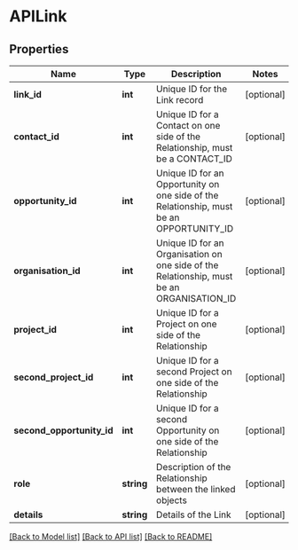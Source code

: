 # APILink

## Properties
Name | Type | Description | Notes
------------ | ------------- | ------------- | -------------
**link_id** | **int** | Unique ID for the Link record | [optional] 
**contact_id** | **int** | Unique ID for a Contact on one side of the Relationship, must be a CONTACT_ID | [optional] 
**opportunity_id** | **int** | Unique ID for an Opportunity on one side of the Relationship, must be an OPPORTUNITY_ID | [optional] 
**organisation_id** | **int** | Unique ID for an Organisation on one side of the Relationship, must be an ORGANISATION_ID | [optional] 
**project_id** | **int** | Unique ID for a Project on one side of the Relationship | [optional] 
**second_project_id** | **int** | Unique ID for a second Project on one side of the Relationship | [optional] 
**second_opportunity_id** | **int** | Unique ID for a second Opportunity on one side of the Relationship | [optional] 
**role** | **string** | Description of the Relationship between the linked objects | [optional] 
**details** | **string** | Details of the Link | [optional] 

[[Back to Model list]](../README.md#documentation-for-models) [[Back to API list]](../README.md#documentation-for-api-endpoints) [[Back to README]](../README.md)


